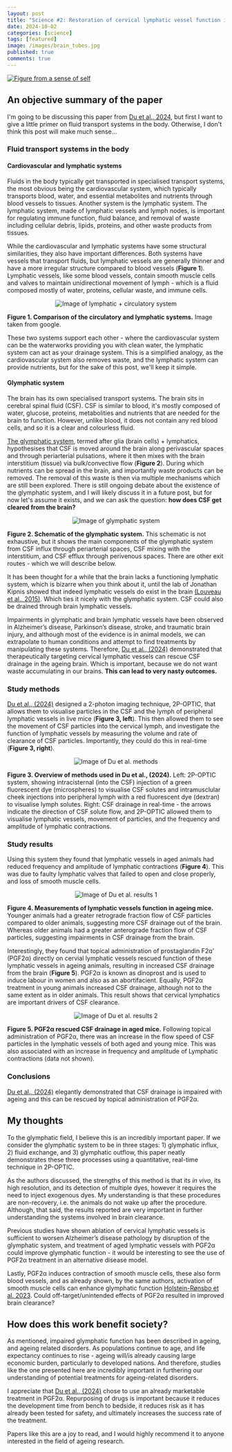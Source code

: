 ```yaml
---
layout: post
title: "Science #2: Restoration of cervical lymphatic vessel function in aging rescues cerebrospinal fluid drainage"
date: 2024-10-02
categories: [science]
tags: [featured] 
image: /images/brain_tubes.jpg
published: true
comments: true
---
```

[![Figure from a sense of self](/images/brain_tubes.jpg)](https://neurosciencenews.com/self-awareness-brain-23515/)

## An objective summary of the paper

I'm going to be discussing this paper from [Du et al., 2024](https://www.nature.com/articles/s43587-024-00691-3), but first I want to give a little primer on fluid transport systems in the body. Otherwise, I don't think this post will make much sense...

### Fluid transport systems in the body

#### Cardiovascular and lymphatic systems

Fluids in the body typically get transported in specialised transport systems, the most obvious being the cardiovascular system, which typically transports blood, water, and essential metabolites and nutrients through blood vessels to tissues. Another system is the lymphatic system. The lymphatic system, made of lymphatic vessels and lymph nodes, is important for regulating immune function, fluid balance, and removal of waste including cellular debris, lipids, proteins, and other waste products from tissues.

While the cardiovascular and lymphatic systems have some structural similarities, they also have important differences. Both systems have vessels that transport fluids, but lymphatic vessels are generally thinner and have a more irregular structure compared to blood vessels (**Figure 1**). Lymphatic vessels, like some blood vessels, contain smooth muscle cells and valves to maintain unidirectional movement of lymph - which is a fluid composed mostly of water, proteins, cellular waste, and immune cells.

<p align="center">
  <img src="/images/circulatory_lymphatics.jpg" alt="Image of lymphatic + circulatory system">
  <figcaption><b>Figure 1. Comparison of the circulatory and lymphatic systems.</b> Image taken from google.</figcaption>
</p>

These two systems support each other - where the cardiovascular system can be the waterworks providing you with clean water, the lymphatic system can act as your drainage system. This is a simplified analogy, as the cardiovascular system also removes waste, and the lymphatic system can provide nutrients, but for the sake of this post, we'll keep it simple.

#### Glymphatic system

The brain has its own specialised transport systems. The brain sits in cerebral spinal fluid (CSF). CSF is similar to blood, it's mostly composed of water, glucose, proteins, metabolities and nutrients that are needed for the brain to function. However, unlike blood, it does not contain any red blood cells, and so it is a clear and colourless fluid.

[The glymphatic system](https://www.jneurosci.org/content/41/37/7698.long), termed after glia (brain cells) + lymphatics, hypothesises that CSF is moved around the brain along perivascular spaces and through periarterial pulsations, where it then mixes with the brain interstitium (tissue) via bulk/convective flow (**Figure 2**). During which nutrients can be spread in the brain, and importantly waste products can be removed. The removal of this waste is then via multiple mechanisms which are still been explored. There is still ongoing debate about the existence of the glymphatic system, and I will likely discuss it in a future post, but for now let's assume it exists, and we can ask the question: **how does CSF get cleared from the brain?**

<p align="center">  
  <img src="/images/glymphatics.jpg" alt="Image of glymphatic system">
  <figcaption><b>Figure 2. Schematic of the glymphatic system.</b> This schematic is not exhaustive, but it shows the main components of the glymphatic system from CSF influx through periarterial spaces, CSF mixing with the interstitium, and CSF efflux through perivenous spaces. There are other exit routes - which we will describe below.</figcaption>
</p>

It has been thought for a while that the brain lacks a functioning lymphatic system, which is bizarre when you think about it, until the lab of Jonathan Kipnis showed that indeed lymphatic vessels do exist in the brain [(Louveau et al., 2015)](https://www.nature.com/articles/nature14432). Which ties it nicely with the glymphatic system. CSF could also be drained through brain lymphatic vessels.

Impairments in glymphatic and brain lymphatic vessels have been observed in Alzheimer’s disease, Parkinson’s disease, stroke, and traumatic brain injury, and although most of the evidence is in animal models, we can extrapolate to human conditions and attempt to find treatments by manipulating these systems. Therefore, [Du et al., (2024)](https://www.nature.com/articles/s43587-024-00691-3) demonstrated that therapeutically targeting cervical lymphatic vessels can rescue CSF drainage in the ageing brain. Which is important, because we do not want waste accumulating in our brains. **This can lead to very nasty outcomes.**

### Study methods

[Du et al., (2024)](https://www.nature.com/articles/s43587-024-00691-3) designed a 2-photon imaging technique, 2P-OPTIC, that allows them to visualise particles in the CSF and the lymph of peripheral lymphatic vessels in live mice (**Figure 3, left**). This then allowed them to see the movement of CSF particles into the cervical lymph, and investigate the function of lymphatic vessels by measuring the volume and rate of clearance of CSF particles. Importantly, they could do this in real-time (**Figure 3, right**).

<p align="center">
  <img src="/images/du_et_al_methods.jpg" alt="Image of Du et al. methods">
  <figcaption><b>Figure 3. Overview of methods used in Du et al., (2024).</b> Left: 2P-OPTIC system, showing intracisternal (into the CSF) injection of a green fluorescent dye (microspheres) to visualise CSF solutes and intramusclular cheek injections into peripheral lymph with a red fluorescent dye (dextran) to visualise lymph solutes. Right: CSF drainage in real-time - the arrows indicate the direction of CSF solute flow, and 2P-OPTIC allowed them to visualise lymphatic vessels, movement of particles, and the frequency and amplitude of lymphatic contractions.</figcaption>
</p>

### Study results

Using this system they found that lymphatic vessels in aged animals had reduced frequency and amplitude of lymphatic contractions (**Figure 4**). This was due to faulty lymphatic valves that failed to open and close properly, and loss of smooth muscle cells. 

<p align="center">
  <img src="/images/du_et_al_results1.jpg" alt="Image of Du et al. results 1">
  <figcaption><b>Figure 4. Measurements of lymphatic vessels function in ageing mice.</b> Younger animals had a greater retrograde fraction flow of CSF particles compared to older animals, suggesting more CSF drainage out of the brain. Whereas older animals had a greater anterograde fraction flow of CSF particles, suggesting impairments in CSF drainage from the brain.</figcaption>
</p>

Interestingly, they found that topical administration of prostaglandin F2ɑ’ (PGF2α) directly on cervial lymphatic vessels rescued function of these lymphatic vessels in ageing animals, resulting in increased CSF drainage from the brain (**Figure 5**). PGF2α is known as dinoprost and is used to induce labour in women and also as an abortifacient. Equally, PGF2α treatment in young animals increased CSF drainage, although not to the same extent as in older animals. This result shows that cervical lymphatics are important drivers of CSF clearance.

<p align="center">
  <img src="/images/du_et_al_results2.jpg" alt="Image of Du et al. results 2">
  <figcaption><b>Figure 5. PGF2α rescued CSF drainage in aged mice.</b> Following topical administration of PGF2α, there was an increase in the flow speed of CSF particles in the lymphatic vessels of both aged and young mice. This was also associated with an increase in frequency and amplitude of Lymphatic contractions (data not shown). </figcaption>
</p>

### Conclusions

[Du et al., (2024)](https://www.nature.com/articles/s43587-024-00691-3) elegantly demonstrated that CSF drainage is impaired with ageing and this can be rescued by topical administration of PGF2α.

## My thoughts

To the glymphatic field, I believe this is an incredibly important paper. If we consider the glymphatic system to be in three stages: 1) glymphatic influx, 2) fluid exchange, and 3) glymphatic outflow, this paper neatly demonstrates these three processes using a quantitative, real-time technique in 2P-OPTIC. 

As the authors discussed, the strengths of this method is that its *in vivo*, its high resolution, and its detection of multiple dyes, however it requires the need to inject exogenous dyes. My understanding is that these procedures are non-recovery, i.e. the animals do not wake up after the procedure. Although, that said, the results reported are very important in further understanding the systems involved in brain clearance.

Previous studies have shown ablation of cervical lymphatic vessels is sufficient to worsen Alzheimer’s disease pathology by disruption of the glymphatic system, and treatment of aged lymphatic vessels with PGF2α could improve glymphatic function - it would be interesting to see the use of PGF2α treatment in an alternative disease model.

Lastly, PGF2α induces contraction of smooth muscle cells, these also form blood vessels, and as already shown, by the same authors, activation of smooth muscle cells can enhance glymphatic function [Holstein-Rønsbo et al. 2023](https://www.nature.com/articles/s41593-023-01327-2). Could off-target/unintended effects of PGF2α resulted in improved brain clearance? 

## How does this work benefit society?

As mentioned, impaired glymphatic function has been described in ageing, and ageing related disorders. As populations continue to age, and life expectancy continues to rise - ageing will/is already causing large economic burden, particularly to developed nations. And therefore, studies like the one presented here are incredibly important in furthering our understanding of potential treatments for ageing-related disorders. 

I appreciate that [Du et al., (2024)](https://www.nature.com/articles/s43587-024-00691-3) chose to use an already marketable treatment in PGF2α. Repurposing of drugs is important because it reduces the development time from bench to bedside, it reduces risk as it has already been tested for safety, and ultimately increases the success rate of the treatment. 

Papers like this are a joy to read, and I would highly recommend it to anyone interested in the field of ageing research.








